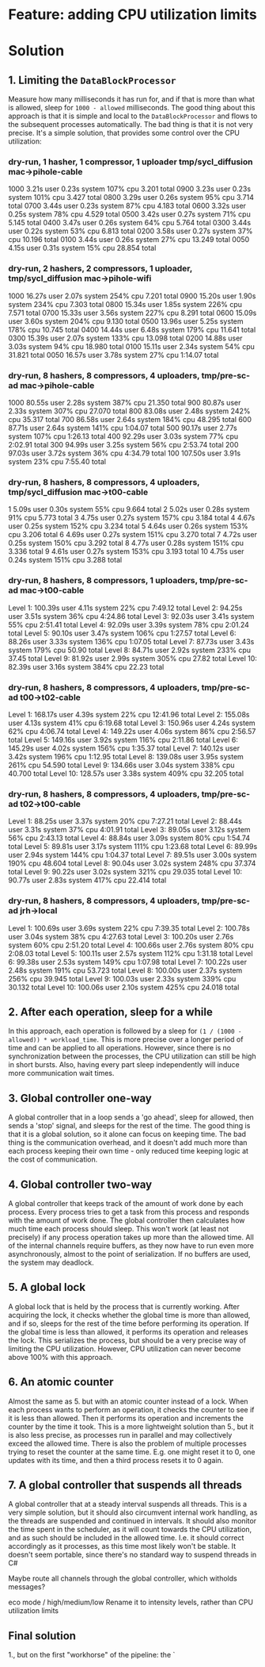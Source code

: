 # Feature: adding CPU utilization limits

# Solution

## 1. Limiting the `DataBlockProcessor`
Measure how many milliseconds it has run for, and if that is more than what is allowed, sleep for `1000 - allowed` milliseconds.
The good thing about this approach is that it is simple and local to the `DataBlockProcessor` and flows to the subsequent processes automatically. The bad thing is that it is not very precise.
It's a simple solution, that provides some control over the CPU utilization:

### dry-run, 1 hasher, 1 compressor, 1 uploader tmp/sycl_diffusion mac->pihole-cable
1000 3.21s user 0.23s system 107% cpu  3.201 total
0900 3.23s user 0.23s system 101% cpu  3.427 total
0800 3.29s user 0.26s system  95% cpu  3.714 total
0700 3.44s user 0.23s system  87% cpu  4.183 total
0600 3.32s user 0.25s system  78% cpu  4.529 total
0500 3.42s user 0.27s system  71% cpu  5.145 total
0400 3.47s user 0.26s system  64% cpu  5.764 total
0300 3.44s user 0.22s system  53% cpu  6.813 total
0200 3.58s user 0.27s system  37% cpu 10.196 total
0100 3.44s user 0.26s system  27% cpu 13.249 total
0050 4.15s user 0.31s system  15% cpu 28.854 total

### dry-run, 2 hashers, 2 compressors, 1 uploader, tmp/sycl_diffusion mac->pihole-wifi
1000 16.27s user 2.07s system 254% cpu 7.201 total
0900 15.20s user 1.90s system 234% cpu 7.303 total
0800 15.34s user 1.85s system 226% cpu 7.571 total
0700 15.33s user 3.56s system 227% cpu 8.291 total
0600 15.09s user 3.60s system 204% cpu 9.130 total
0500 13.96s user 5.25s system 178% cpu 10.745 total
0400 14.44s user 6.48s system 179% cpu 11.641 total
0300 15.39s user 2.07s system 133% cpu 13.098 total
0200 14.88s user 3.03s system 94% cpu 18.980 total
0100 15.11s user 2.34s system 54% cpu 31.821 total
0050 16.57s user 3.78s system 27% cpu 1:14.07 total

### dry-run, 8 hashers, 8 compressors, 4 uploaders, tmp/pre-sc-ad mac->pihole-cable
1000  80.55s user 2.28s system 387% cpu   21.350 total
900   80.87s user 2.33s system 307% cpu   27.070 total
800   83.08s user 2.48s system 242% cpu   35.317 total
700   86.58s user 2.64s system 184% cpu   48.295 total
600   87.71s user 2.64s system 141% cpu 1:04.07  total
500   90.17s user 2.77s system 107% cpu 1:26.13  total
400   92.29s user 3.03s system  77% cpu 2:02.91  total
300   94.99s user 3.25s system  56% cpu 2:53.74  total
200   97.03s user 3.72s system  36% cpu 4:34.79  total
100  107.50s user 3.91s system  23% cpu 7:55.40  total

### dry-run, 8 hashers, 8 compressors, 4 uploaders, tmp/sycl_diffusion mac->t00-cable
1 5.09s user 0.30s system 55% cpu 9.664 total
2 5.02s user 0.28s system 91% cpu 5.773 total
3 4.75s user 0.27s system 157% cpu 3.184 total
4 4.67s user 0.25s system 152% cpu 3.234 total
5 4.64s user 0.26s system 153% cpu 3.206 total
6 4.69s user 0.27s system 151% cpu 3.270 total
7 4.72s user 0.25s system 150% cpu 3.292 total
8 4.77s user 0.28s system 151% cpu 3.336 total
9 4.61s user 0.27s system 153% cpu 3.193 total
10 4.75s user 0.24s system 151% cpu 3.288 total

### dry-run, 8 hashers, 8 compressors, 1 uploaders, tmp/pre-sc-ad mac->t00-cable
Level 1:  100.39s user 4.11s system  22% cpu 7:49.12 total
Level 2:   94.25s user 3.51s system  36% cpu 4:24.86 total
Level 3:   92.03s user 3.41s system  55% cpu 2:51.41 total
Level 4:   92.09s user 3.39s system  78% cpu 2:01.24 total
Level 5:   90.10s user 3.47s system 106% cpu 1:27.57 total
Level 6:   88.26s user 3.33s system 136% cpu 1:07.05 total
Level 7:   87.73s user 3.43s system 179% cpu   50.90 total
Level 8:   84.71s user 2.92s system 233% cpu   37.45 total
Level 9:   81.92s user 2.99s system 305% cpu   27.82 total
Level 10:  82.39s user 3.16s system 384% cpu   22.23 total

### dry-run, 8 hashers, 8 compressors, 4 uploaders, tmp/pre-sc-ad t00->t02-cable
Level 1:  168.17s user 4.39s system  22% cpu 12:41.96  total
Level 2:  155.08s user 4.13s system  41% cpu  6:19.68  total
Level 3:  150.96s user 4.24s system  62% cpu  4:06.74  total
Level 4:  149.22s user 4.06s system  86% cpu  2:56.57  total
Level 5:  149.16s user 3.92s system 116% cpu  2:11.86  total
Level 6:  145.29s user 4.02s system 156% cpu  1:35.37  total
Level 7:  140.12s user 3.42s system 196% cpu  1:12.95  total
Level 8:  139.08s user 3.95s system 261% cpu    54.590 total
Level 9:  134.66s user 3.04s system 338% cpu    40.700 total
Level 10: 128.57s user 3.38s system 409% cpu    32.205 total

### dry-run, 8 hashers, 8 compressors, 4 uploaders, tmp/pre-sc-ad t02->t00-cable
Level 1:  88.25s user 3.37s system  20% cpu 7:27.21  total
Level 2:  88.44s user 3.31s system  37% cpu 4:01.91  total
Level 3:  89.05s user 3.12s system  56% cpu 2:43.13  total
Level 4:  88.84s user 3.09s system  80% cpu 1:54.74  total
Level 5:  89.81s user 3.17s system 111% cpu 1:23.68  total
Level 6:  89.99s user 2.94s system 144% cpu 1:04.37  total
Level 7:  89.51s user 3.00s system 190% cpu   48.604 total
Level 8:  90.04s user 3.02s system 248% cpu   37.374 total
Level 9:  90.22s user 3.02s system 321% cpu   29.035 total
Level 10: 90.77s user 2.83s system 417% cpu   22.414 total

### dry-run, 8 hashers, 8 compressors, 4 uploaders, tmp/pre-sc-ad jrh->local
Level 1:  100.69s user 3.69s system  22% cpu 7:39.35  total
Level 2:  100.78s user 3.04s system  38% cpu 4:27.63  total
Level 3:  100.20s user 2.76s system  60% cpu 2:51.20  total
Level 4:  100.66s user 2.76s system  80% cpu 2:08.03  total
Level 5:  100.11s user 2.57s system 112% cpu 1:31.18  total
Level 6:   99.38s user 2.53s system 149% cpu 1:07.98  total
Level 7:  100.22s user 2.48s system 191% cpu   53.723 total
Level 8:  100.00s user 2.37s system 256% cpu   39.945 total
Level 9:  100.03s user 2.33s system 339% cpu   30.132 total
Level 10: 100.06s user 2.10s system 425% cpu   24.018 total


## 2. After each operation, sleep for a while
In this approach, each operation is followed by a sleep for `(1 / (1000 - allowed)) * workload_time`.
This is more precise over a longer period of time and can be applied to all operations.
However, since there is no synchronization between the processes, the CPU utilization can still be high in short bursts.
Also, having every part sleep independently will induce more communication wait times.

## 3. Global controller one-way
A global controller that in a loop sends a 'go ahead', sleep for allowed, then sends a 'stop' signal, and sleeps for the rest of the time.
The good thing is that it is a global solution, so it alone can focus on keeping time.
The bad thing is the communication overhead, and it doesn't add much more than each process keeping their own time - only reduced time keeping logic at the cost of communication.

## 4. Global controller two-way
A global controller that keeps track of the amount of work done by each process.
Every process tries to get a task from this process and responds with the amount of work done.
The global controller then calculates how much time each process should sleep.
This won't work (at least not precisely) if any process operation takes up more than the allowed time.
All of the internal channels require buffers, as they now have to run even more asynchronously, almost to the point of serialization.
If no buffers are used, the system may deadlock.

## 5. A global lock
A global lock that is held by the process that is currently working.
After acquiring the lock, it checks whether the global time is more than allowed, and if so, sleeps for the rest of the time before performing its operation.
If the global time is less than allowed, it performs its operation and releases the lock.
This serializes the process, but should be a very precise way of limiting the CPU utilization.
However, CPU utilization can never become above 100% with this approach.

## 6. An atomic counter
Almost the same as 5. but with an atomic counter instead of a lock.
When each process wants to perform an operation, it checks the counter to see if it is less than allowed.
Then it performs its operation and increments the counter by the time it took.
This is a more lightweight solution than 5., but it is also less precise, as processes run in parallel and may collectively exceed the allowed time.
There is also the problem of multiple processes trying to reset the counter at the same time. E.g. one might reset it to 0, one updates with its time, and then a third process resets it to 0 again.

## 7. A global controller that suspends all threads
A global controller that at a steady interval suspends all threads.
This is a very simple solution, but it should also circumvent internal work handling, as the threads are suspended and continued in intervals.
It should also monitor the time spent in the scheduler, as it will count towards the CPU utilization, and as such should be included in the allowed time.
I.e. it should correct accordingly as it processes, as this time most likely won't be stable.
It doesn't seem portable, since there's no standard way to suspend threads in C#


Maybe route all channels through the global controller, which witholds messages?


eco mode /
high/medium/low
Rename it to intensity levels, rather than CPU utilization limits

## Final solution
1., but on the first "workhorse" of the pipeline: the `